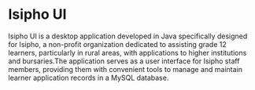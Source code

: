 # Isipho UI

Isipho UI is a desktop application developed in Java specifically designed for Isipho,
a non-profit organization dedicated to assisting grade 12 learners, particularly in rural areas,
with applications to higher institutions and bursaries.The application serves as a user interface for Isipho staff members,
providing them with convenient tools to manage and maintain learner application records in a MySQL database.
